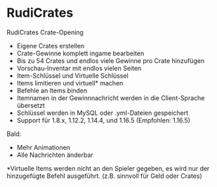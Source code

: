 # RudiCrates
RudiCrates Crate-Opening

- Eigene Crates erstellen
- Crate-Gewinne komplett ingame bearbeiten
- Bis zu 54 Crates und endlos viele Gewinne pro Crate hinzufügen
- Vorschau-Inventar mit endlos vielen Seiten
- Item-Schlüssel und Virtuelle Schlüssel
- Items limitieren und virtuell* machen
- Befehle an Items binden
- Itemnamen in der Gewinnnachricht werden in die Client-Sprache übersetzt
- Schlüssel werden in MySQL oder .yml-Dateien gespeichert
- Support für 1.8.x, 1.12.2, 1.14.4, und 1.16.5 (Empfohlen: 1.16.5)

Bald:
- Mehr Animationen
- Alle Nachrichten änderbar

*Virtuelle Items werden nicht an den Spieler gegeben, es wird nur der hinzugefügte Befehl ausgeführt.
 (z.B. sinnvoll für Geld oder Crates)
